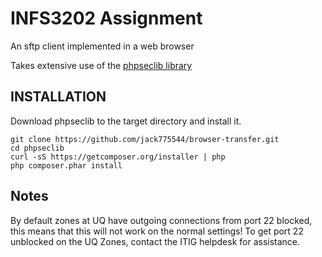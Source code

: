 # INFS3202 Assignment

An sftp client implemented in a web browser

Takes extensive use of the [phpseclib library](https://github.com/phpseclib/phpseclib/)

INSTALLATION
---
Download phpseclib to the target directory and install it.

    git clone https://github.com/jack775544/browser-transfer.git
    cd phpseclib
    curl -sS https://getcomposer.org/installer | php
    php composer.phar install

Notes
---
By default zones at UQ have outgoing connections from port 22 blocked, this means that this will not work on the normal settings! To get port 22 unblocked on the UQ Zones, contact the ITIG helpdesk for assistance.

